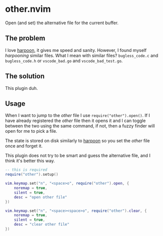 # other.nvim

Open (and set) the alternative file for the current buffer.

## The problem

I love [harpoon](https://github.com/ThePrimeagen/harpoon), it gives me speed and sanity. However, I found myself _harpooning_ similar files.
What I mean with similar files? `bugless_code.c` and `bugless_code.h` or `vscode_bad.go` and `vscode_bad_test.go`.

## The solution

This plugin duh.

## Usage

When I want to jump to the _other_ file I use `require("other").open()`. If I have already registered the _other_ file then it opens it and I can toggle
between the two using the same command, if not, then a fuzzy finder will open for me to pick a file.

The state is stored on disk similarly to [harpoon](https://github.com/ThePrimeagen/harpoon) so you set the _other_ file once and forget it.

This plugin does not try to be smart and guess the alternative file, and I think it's better this way.

```lua
-- this is required
require("other").setup()

vim.keymap.set("n", "<space>o", require("other").open, {
	noremap = true,
	silent = true,
	desc = "open other file"
})

vim.keymap.set("n", "<space><space>o", require("other").clear, {
	noremap = true,
	silent = true,
	desc = "clear other file"
})

```
